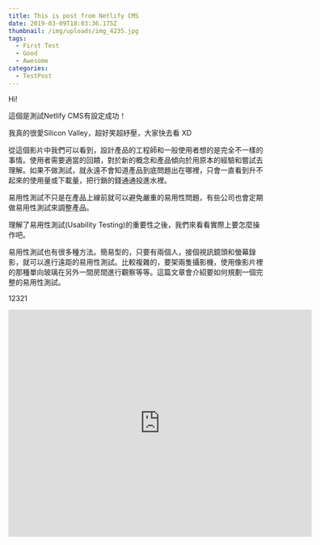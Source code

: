 ```yaml
---
title: This is post from Netlify CMS
date: 2019-03-09T18:03:36.175Z
thumbnail: /img/uploads/img_4235.jpg
tags:
  - First Test
  - Good
  - Awesome
categories:
  - TestPost
---
```

Hi!

這個是測試Netlify CMS有設定成功！
<!--more-->
我真的很愛Silicon Valley，超好笑超紓壓，大家快去看 XD

從這個影片中我們可以看到，設計產品的工程師和一般使用者想的是完全不一樣的事情。使用者需要適當的回饋，對於新的概念和產品傾向於用原本的經驗和嘗試去理解。如果不做測試，就永遠不會知道產品到底問題出在哪裡，只會一直看到升不起來的使用量或下載量，把行銷的錢通通投進水裡。

易用性測試不只是在產品上線前就可以避免嚴重的易用性問題，有些公司也會定期做易用性測試來調整產品。

理解了易用性測試(Usability Testing)的重要性之後，我們來看看實際上要怎麼操作吧。

易用性測試也有很多種方法。簡易型的，只要有兩個人，接個視訊鏡頭和螢幕錄影，就可以進行遠距的易用性測試。比較複雜的，要架兩隻攝影機，使用像影片裡的那種單向玻璃在另外一間房間進行觀察等等。這篇文章會介紹要如何規劃一個完整的易用性測試。


12321


<iframe src="https://www.google.com/maps/embed?pb=!1m18!1m12!1m3!1d3611.970771946!2d121.46004295109292!3d25.136678983845567!2m3!1f0!2f0!3f0!3m2!1i1024!2i768!4f13.1!3m3!1m2!1s0x3442af9dde1568d7%3A0xb616a9e96bcda75f!2z5a625a6244O7SmlhIEppYQ!5e0!3m2!1sen!2stw!4v1552186441073" width="600" height="450" frameborder="0" style="border:0" allowfullscreen></iframe>
